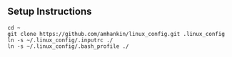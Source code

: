 ## Setup Instructions
```
cd ~
git clone https://github.com/amhankin/linux_config.git .linux_config
ln -s ~/.linux_config/.inputrc ./
ln -s ~/.linux_config/.bash_profile ./
```
